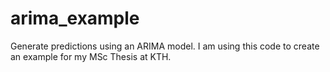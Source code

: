# arima_example
Generate predictions using an ARIMA model. I am using this code to create an example for my MSc Thesis at KTH.
